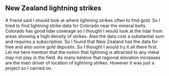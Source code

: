 ## New Zealand lightning strikes
<p>A friend said I should look at where lightning strikes often to find gold. So I tried to find lightning strike data for Colorado near the mineral belts. Colorado has good lidar coverage so I thought I would look at the lidar from areas showing a high density of strikes. Alas the data cost a substantial sum and requires a subscription. So I found that New Zealand has the data for free and also some gold deposits. So I thought I would try it all there first. Let me here mention that the notion that lightning is attracted to any metal may not play in the field. As many beleive that regional elevation increases are the main driver of location of lightning strikes. However it was just a project so I carried on.
</p>

